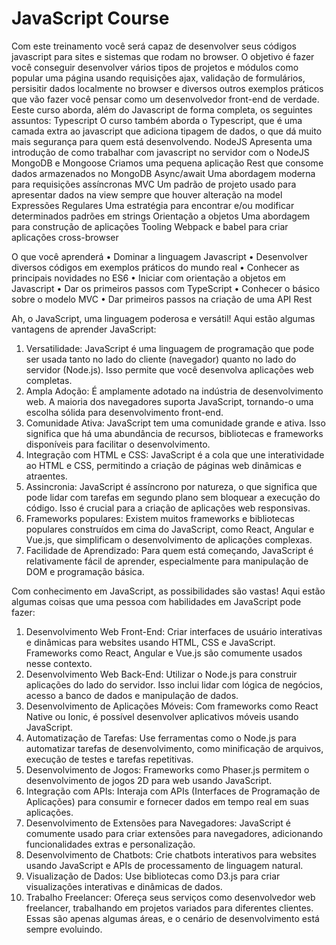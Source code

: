 # JavaScript Course
Com este treinamento você será capaz de desenvolver seus códigos javascript para sites e sistemas que rodam no browser. 
O objetivo é fazer você conseguir desenvolver vários tipos de projetos e módulos como popular uma página usando requisições ajax, validação de formulários, persisitir dados localmente no browser e diversos outros exemplos práticos que vão fazer você pensar como um desenvolvedor front-end de verdade.
Eeste curso aborda, além do Javascript de forma completa, os seguintes assuntos:
Typescript
O curso também aborda o Typescript, que é uma camada extra ao javascript que adiciona tipagem de dados, o que dá muito mais segurança para quem está desenvolvendo.
NodeJS
Apresenta uma introdução de como trabalhar com javascript no servidor com o NodeJS
MongoDB e Mongoose
Criamos uma pequena aplicação Rest que consome dados armazenados no MongoDB
Async/await
Uma abordagem moderna para requisições assíncronas
MVC
Um padrão de projeto usado para apresentar dados na view sempre que houver alteração na model
Expressões Regulares
Uma estratégia para encontrar e/ou modificar determinados padrões em strings
Orientação a objetos
Uma abordagem para construção de aplicações
Tooling
Webpack e babel para criar aplicações cross-browser

O que você aprenderá
•	Dominar a linguagem Javascript
•	Desenvolver diversos códigos em exemplos práticos do mundo real
•	Conhecer as principais novidades no ES6
•	Iniciar com orientação a objetos em Javascript
•	Dar os primeiros passos com TypeScript
•	Conhecer o básico sobre o modelo MVC
•	Dar primeiros passos na criação de uma API Rest

Ah, o JavaScript, uma linguagem poderosa e versátil! Aqui estão algumas vantagens de aprender JavaScript:

1.	Versatilidade: JavaScript é uma linguagem de programação que pode ser usada tanto no lado do cliente (navegador) quanto no lado do servidor (Node.js). Isso permite que você desenvolva aplicações web completas.
2.	Ampla Adoção: É amplamente adotado na indústria de desenvolvimento web. A maioria dos navegadores suporta JavaScript, tornando-o uma escolha sólida para desenvolvimento front-end.
3.	Comunidade Ativa: JavaScript tem uma comunidade grande e ativa. Isso significa que há uma abundância de recursos, bibliotecas e frameworks disponíveis para facilitar o desenvolvimento.
4.	Integração com HTML e CSS: JavaScript é a cola que une interatividade ao HTML e CSS, permitindo a criação de páginas web dinâmicas e atraentes.
5.	Assincronia: JavaScript é assíncrono por natureza, o que significa que pode lidar com tarefas em segundo plano sem bloquear a execução do código. Isso é crucial para a criação de aplicações web responsivas.
6.	Frameworks populares: Existem muitos frameworks e bibliotecas populares construídos em cima do JavaScript, como React, Angular e Vue.js, que simplificam o desenvolvimento de aplicações complexas.
7.	Facilidade de Aprendizado: Para quem está começando, JavaScript é relativamente fácil de aprender, especialmente para manipulação de DOM e programação básica.



Com conhecimento em JavaScript, as possibilidades são vastas! Aqui estão algumas coisas que uma pessoa com habilidades em JavaScript pode fazer:

1.	Desenvolvimento Web Front-End: Criar interfaces de usuário interativas e dinâmicas para websites usando HTML, CSS e JavaScript. Frameworks como React, Angular e Vue.js são comumente usados nesse contexto.
2.	Desenvolvimento Web Back-End: Utilizar o Node.js para construir aplicações do lado do servidor. Isso inclui lidar com lógica de negócios, acesso a banco de dados e manipulação de dados.
3.	Desenvolvimento de Aplicações Móveis: Com frameworks como React Native ou Ionic, é possível desenvolver aplicativos móveis usando JavaScript.
4.	Automatização de Tarefas: Use ferramentas como o Node.js para automatizar tarefas de desenvolvimento, como minificação de arquivos, execução de testes e tarefas repetitivas.
5.	Desenvolvimento de Jogos: Frameworks como Phaser.js permitem o desenvolvimento de jogos 2D para web usando JavaScript.
6.	Integração com APIs: Interaja com APIs (Interfaces de Programação de Aplicações) para consumir e fornecer dados em tempo real em suas aplicações.
7.	Desenvolvimento de Extensões para Navegadores: JavaScript é comumente usado para criar extensões para navegadores, adicionando funcionalidades extras e personalização.
8.	Desenvolvimento de Chatbots: Crie chatbots interativos para websites usando JavaScript e APIs de processamento de linguagem natural.
9.	Visualização de Dados: Use bibliotecas como D3.js para criar visualizações interativas e dinâmicas de dados.
10.	Trabalho Freelancer: Ofereça seus serviços como desenvolvedor web freelancer, trabalhando em projetos variados para diferentes clientes.
Essas são apenas algumas áreas, e o cenário de desenvolvimento está sempre evoluindo. 

